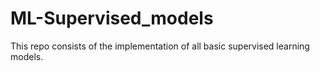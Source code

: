 # ML-Supervised_models
This repo consists of the implementation of all basic supervised learning models.
